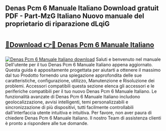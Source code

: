 ## Denas Pcm 6 Manuale Italiano Download gratuit PDF - Part-MzG Italiano Nuovo manuale del proprietario di riparazione dLqiG

# <h2><a href="http://dfe7gj.blite.top/?on=Denas+Pcm+6+Manuale+Italiano">🔗Download 👉🔴 Denas Pcm 6 Manuale Italiano</a></h2>

[![Denas Pcm 6 Manuale Italiano download](https://i.imgur.com/lujVjoI.png)](http://dfe7gj.blite.top/?on=Denas+Pcm+6+Manuale+Italiano)
Saluti e benvenuto nel manuale Dell'utente per il tuo Denas Pcm 6 Manuale Italiano appena aggiornato. Questa guida è appositamente progettata per aiutarti a ottenere il massimo dal tuo Prodotto fornendo una spiegazione approfondita delle sue caratteristiche, configurazione, utilizzo, Manutenzione e Risoluzione dei problemi. Accessori compatibili questa sezione elenca gli accessori e le periferiche compatibili per il tuo nuovo Denas Pcm 6 Manuale Italiano. Le funzionalità avanzate di Denas Pcm 6 Manuale Italiano includono geolocalizzazione, avvisi intelligenti, temi personalizzabili e sincronizzazione di più dispositivi, tutti facilmente controllabili dall'interfaccia utente intuitiva e intuitiva. Per favore, non aver paura di chiedere Denas Pcm 6 Manuale Italiano. Il nostro Team di assistenza clienti è pronto a rispondere alle tue domande.
